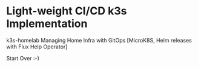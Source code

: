 # Light-weight CI/CD k3s Implementation
k3s-homelab
Managing Home Infra with GitOps [MicroK8S, Helm releases with Flux Help Operator]

Start Over :-)

